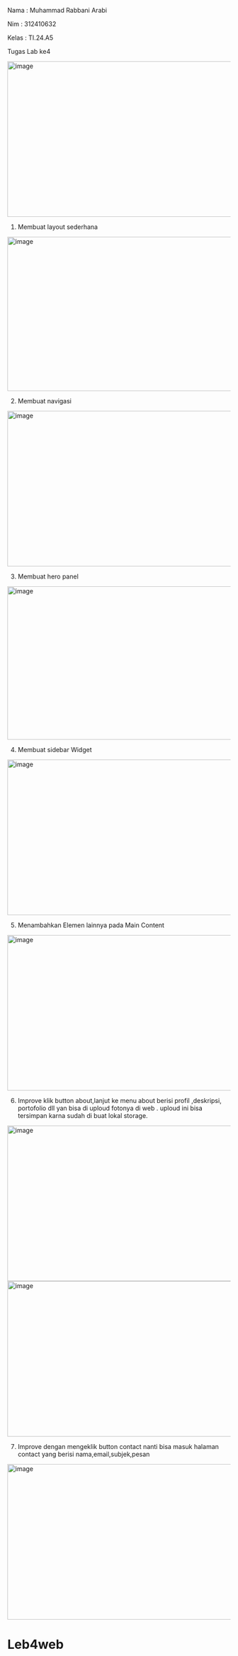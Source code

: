 Nama : Muhammad Rabbani Arabi

Nim    : 312410632

Kelas  : TI.24.A5

Tugas Lab ke4


 <img width="624" height="351" alt="image" src="https://github.com/user-attachments/assets/d58b1bb3-1028-4c3d-939a-a3d283684fec" />


1.	Membuat layout sederhana

   
 <img width="618" height="348" alt="image" src="https://github.com/user-attachments/assets/f760a690-46f3-49f3-8779-7e85604b411a" />


2.	Membuat navigasi


 <img width="624" height="351" alt="image" src="https://github.com/user-attachments/assets/91d68a66-40b1-4b77-846e-18c1e3e2ed86" />



3.	Membuat hero panel


<img width="615" height="346" alt="image" src="https://github.com/user-attachments/assets/e939157e-d04a-4de0-aa5a-c34a13f4fab3" />


 
4.	Membuat sidebar Widget

 
<img width="624" height="351" alt="image" src="https://github.com/user-attachments/assets/ed370f65-519c-4dd1-8cfa-e93395b595e0" />



5.	Menambahkan Elemen lainnya pada Main Content


<img width="624" height="351" alt="image" src="https://github.com/user-attachments/assets/ebcaa009-7b7d-4024-b321-3d12090ae7c9" />


 
6.	Improve klik button about,lanjut ke menu about berisi profil ,deskripsi, portofolio dll yan bisa di uploud fotonya di web . uploud ini bisa tersimpan karna sudah di buat lokal storage.


<img width="624" height="351" alt="image" src="https://github.com/user-attachments/assets/64ab5991-b586-4200-b38a-c337f140b4ea" />



<img width="624" height="351" alt="image" src="https://github.com/user-attachments/assets/59275eaa-ef1d-4ffe-8ec2-b3bf2f2f4240" />


 
7.	Improve dengan mengeklik button contact nanti bisa masuk halaman contact yang berisi nama,email,subjek,pesan
   

<img width="624" height="351" alt="image" src="https://github.com/user-attachments/assets/0718b244-0810-4821-ae18-a7c08b9961cc" />


 
# Leb4web
